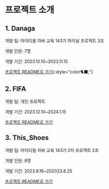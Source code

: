#  프로젝트 소개


## 1. Danaga

개발 팀: 아이티윌 자바 교육 143기 파이널 프로젝트 3조

개발 인원: 7명 

개발 기간: 2023.10.10~2023.11.15

[프로젝트 README로 가기](https://github.com/ykmr0331/myProject/tree/master/Danaga){:style="color🐈‍⬛;"}


## 2. FIFA 

개발 팀: 개인 프로젝트 

개발 기간: 2023.12.10~2024.1.15

[프로젝트 README로 가기](https://github.com/ykmr0331/myProject/tree/master/FIFA)


## 3. This_Shoes

개발 팀: 아이티윌 자바 교육 143기 2차 프로젝트 2조

개발 인원: 8명 

개발 기간: 2023.8.16~202023.8.25

[프로젝트 README로 가기](https://github.com/ykmr0331/myProject/tree/master/This_Shoes)
















  



